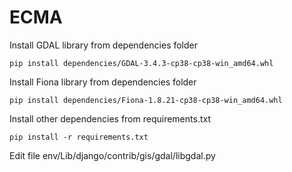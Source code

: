 # ECMA

Install GDAL library from dependencies folder

    pip install dependencies/GDAL-3.4.3-cp38-cp38-win_amd64.whl

Install Fiona library from dependencies folder

    pip install dependencies/Fiona-1.8.21-cp38-cp38-win_amd64.whl

Install other dependencies from requirements.txt

    pip install -r requirements.txt

Edit file env/Lib/django/contrib/gis/gdal/libgdal.py
